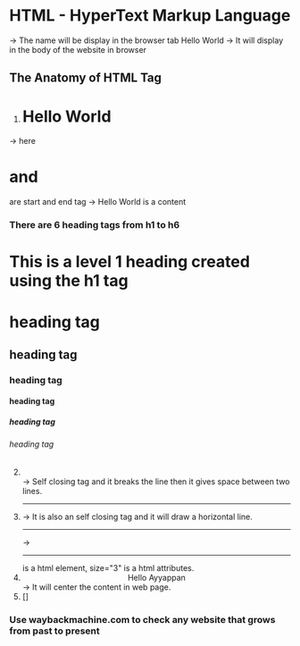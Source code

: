 # HTML - HyperText Markup Language

<title> Web Development </title> -> The name will be display in the browser tab

<body> Hello World </body> -> It will display in the body of the website in browser

## The Anatomy of HTML Tag

1) <h1> Hello World </h1> 
-> here <h1> and </h1> are start and end tag 
-> Hello World is a content

### There are 6 heading tags from h1 to h6

<h1> This is a level 1 heading created using the h1 tag </h1>
<h1> heading tag </h1>
<h2> heading tag </h2>
<h3> heading tag </h3>
<h4> heading tag </h4>
<h5> heading tag </h5>
<h6> heading tag </h6>



2) <br> -> Self closing tag and it breaks the line then it gives space between two lines.

3) <hr> ->  It is also an self closing tag and it will draw a horizontal line.

   <hr size="3" noshade> -> <hr> is a html element, size="3" is a html attributes. 
   
4) <center> Hello Ayyappan </center> -> It will center the content in web page.

5) <!-- Its a comment tag -->  [<!-- -->]


### Use waybackmachine.com to check any website that grows from past to present



  
 
 
 
